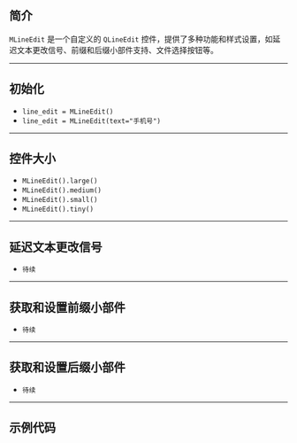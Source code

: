 ## 简介
`MLineEdit` 是一个自定义的 `QLineEdit` 控件，提供了多种功能和样式设置，如延迟文本更改信号、前缀和后缀小部件支持、文件选择按钮等。
******
## 初始化
  - `line_edit = MLineEdit()`
  - `line_edit = MLineEdit(text="手机号")`
********
## 控件大小
  - `MLineEdit().large()`
  - `MLineEdit().medium()`
  - `MLineEdit().small()`
  - `MLineEdit().tiny()`
******
## 延迟文本更改信号
  - `待续`
******
## 获取和设置前缀小部件
  - `待续`
******
## 获取和设置后缀小部件
  - `待续`
******
## 示例代码

```python